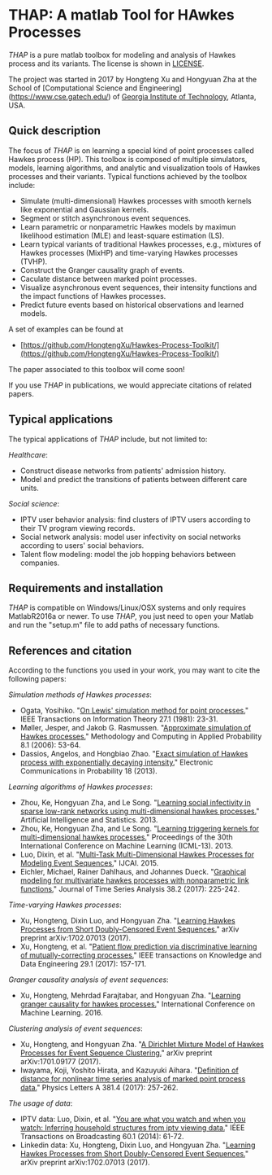 # THAP: A matlab Tool for HAwkes Processes

_THAP_ is a pure matlab toolbox for modeling and analysis of Hawkes process and its variants. The license is shown in [LICENSE](LICENSE).

The project was started in 2017 by Hongteng Xu and Hongyuan Zha at the School of [Computational Science and Engineering] (https://www.cse.gatech.edu/) of [Georgia Institute of Technology](http://www.gatech.edu/), Atlanta, USA. 

## Quick description

The focus of _THAP_ is on learning a special kind of point processes called Hawkes process (HP). 
This toolbox is composed of multiple simulators, models, learning algorithms, and analytic and visualization tools of Hawkes processes and their variants. 
Typical functions achieved by the toolbox include:

- Simulate (multi-dimensional) Hawkes processes with smooth kernels like exponential and Gaussian kernels. 
- Segment or stitch asynchronous event sequences.
- Learn parametric or nonparametric Hawkes models by maximun likelihood estimation (MLE) and least-square estimation (LS).
- Learn typical variants of traditional Hawkes processes, e.g., mixtures of Hawkes processes (MixHP) and time-varying Hawkes processes (TVHP).
- Construct the Granger causality graph of events.
- Caculate distance between marked point processes.
- Visualize asynchronous event sequences, their intensity functions and the impact functions of Hawkes processes.
- Predict future events based on historical observations and learned models.

A set of examples can be found at 
- [https://github.com/HongtengXu/Hawkes-Process-Toolkit/](https://github.com/HongtengXu/Hawkes-Process-Toolkit/) 

The paper associated to this toolbox will come soon! 

If you use _THAP_ in publications, we would appreciate citations of related papers.

## Typical applications

The typical applications of _THAP_ include, but not limited to:

_Healthcare_: 
* Construct disease networks from patients' admission history.
* Model and predict the transitions of patients between different care units.
   
_Social science_:
* IPTV user behavior analysis: find clusters of IPTV users according to their TV program viewing records. 
* Social network analysis: model user infectivity on social networks according to users' social behaviors. 
* Talent flow modeling: model the job hopping behaviors between companies.

## Requirements and installation

_THAP_ is compatible on Windows/Linux/OSX systems and only requires MatlabR2016a or newer. 
To use _THAP_, you just need to open your Matlab and run the "setup.m" file to add paths of necessary functions.


## References and citation

According to the functions you used in your work, you may want to cite the following papers:

_Simulation methods of Hawkes processes_:
* Ogata, Yosihiko. "[On Lewis' simulation method for point processes.](http://ieeexplore.ieee.org/abstract/document/1056305/)" IEEE Transactions on Information Theory 27.1 (1981): 23-31. 
* Møller, Jesper, and Jakob G. Rasmussen. "[Approximate simulation of Hawkes processes.](https://link.springer.com/article/10.1007%2Fs11009-006-7288-z?LI=true)" Methodology and Computing in Applied Probability 8.1 (2006): 53-64. 
* Dassios, Angelos, and Hongbiao Zhao. "[Exact simulation of Hawkes process with exponentially decaying intensity.](http://emis.ams.org/journals/EJP-ECP/article/download/2717/2717-14258-1-PB.pdf)" Electronic Communications in Probability 18 (2013). 

_Learning algorithms of Hawkes processes_:
* Zhou, Ke, Hongyuan Zha, and Le Song. "[Learning social infectivity in sparse low-rank networks using multi-dimensional hawkes processes.](http://proceedings.mlr.press/v31/zhou13a.html)" Artificial Intelligence and Statistics. 2013. 
* Zhou, Ke, Hongyuan Zha, and Le Song. "[Learning triggering kernels for multi-dimensional hawkes processes.](http://proceedings.mlr.press/v28/zhou13.pdf)" Proceedings of the 30th International Conference on Machine Learning (ICML-13). 2013. 
* Luo, Dixin, et al. "[Multi-Task Multi-Dimensional Hawkes Processes for Modeling Event Sequences.](http://www.aaai.org/ocs/index.php/IJCAI/IJCAI15/paper/download/11299/11253)" IJCAI. 2015. 
* Eichler, Michael, Rainer Dahlhaus, and Johannes Dueck. "[Graphical modeling for multivariate hawkes processes with nonparametric link functions.](http://onlinelibrary.wiley.com/doi/10.1111/jtsa.12213/full)" Journal of Time Series Analysis 38.2 (2017): 225-242. 

_Time-varying Hawkes processes_: 
* Xu, Hongteng, Dixin Luo, and Hongyuan Zha. "[Learning Hawkes Processes from Short Doubly-Censored Event Sequences.](https://arxiv.org/pdf/1702.07013.pdf)" arXiv preprint arXiv:1702.07013 (2017). 
* Xu, Hongteng, et al. "[Patient flow prediction via discriminative learning of mutually-correcting processes.](http://ieeexplore.ieee.org/abstract/document/7593326/)" IEEE transactions on Knowledge and Data Engineering 29.1 (2017): 157-171. 

_Granger causality analysis of event sequences_: 
* Xu, Hongteng, Mehrdad Farajtabar, and Hongyuan Zha. "[Learning granger causality for hawkes processes.](http://proceedings.mlr.press/v48/xuc16.pdf)" International Conference on Machine Learning. 2016. 

_Clustering analysis of event sequences_:
* Xu, Hongteng, and Hongyuan Zha. "[A Dirichlet Mixture Model of Hawkes Processes for Event Sequence Clustering.](https://arxiv.org/pdf/1701.09177.pdf)" arXiv preprint arXiv:1701.09177 (2017).
* Iwayama, Koji, Yoshito Hirata, and Kazuyuki Aihara. "[Definition of distance for nonlinear time series analysis of marked point process data.](http://www.sciencedirect.com/science/article/pii/S037596011631564X)" Physics Letters A 381.4 (2017): 257-262.

_The usage of data_:
* IPTV data: Luo, Dixin, et al. "[You are what you watch and when you watch: Inferring household structures from iptv viewing data.](http://ieeexplore.ieee.org/abstract/document/6717182/)" IEEE Transactions on Broadcasting 60.1 (2014): 61-72. 
* Linkedin data: Xu, Hongteng, Dixin Luo, and Hongyuan Zha. "[Learning Hawkes Processes from Short Doubly-Censored Event Sequences.](https://arxiv.org/pdf/1702.07013.pdf)" arXiv preprint arXiv:1702.07013 (2017). 
